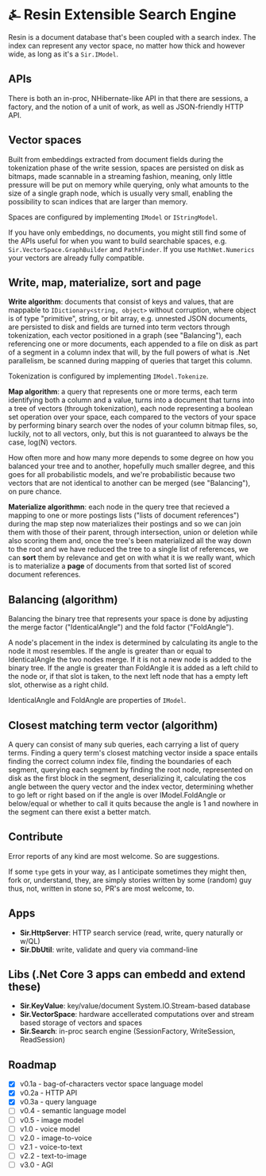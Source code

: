 # &#9084; Resin Extensible Search Engine

Resin is a document database that's been coupled with a search index. The index can represent any vector space, no matter how thick and however wide, as long as it's a `Sir.IModel`.

## APIs

There is both an in-proc, NHibernate-like API in that there are sessions, a factory, and the notion of a unit of work, as well as JSON-friendly HTTP API.

## Vector spaces

Built from embeddings extracted from document fields during the tokenization phase of the write session, spaces are
persisted on disk as bitmaps, made scannable in a streaming fashion, meaning, only little pressure will be put on memory while querying, only what amounts to the size of a single graph node, which is usually very small, enabling the possibility to scan indices that are larger than memory. 

Spaces are configured by implementing `IModel` or `IStringModel`.

If you have only embeddings, no documents, you might still find some of the APIs useful for when you
want to build searchable spaces, e.g. `Sir.VectorSpace.GraphBuilder` and `PathFinder`. If you use `MathNet.Numerics` your vectors are already fully compatible. 

## Write, map, materialize, sort and page

__Write algorithm__: documents that consist of keys and values, that are mappable to `IDictionary<string, object>` without corruption, where object is of type "primitive", string, or bit array, e.g. unnested JSON documents, are persisted to disk and fields are turned into term vectors through tokenization, each vector positioned in a graph (see "Balancing"), each referencing one or more documents, each appended to a file on disk as part of a segment in a column index that will, by the full powers of what is .Net parallelism, be scanned during mapping of queries that target this column.

Tokenization is configured by implementing `IModel.Tokenize`.

__Map algorithm__: a query that represents one or more terms, each term identifying both a column and a value, turns into a document that turns into a tree of vectors (through tokenization), each node representing a boolean set operation over your space, each compared to the vectors of your space by performing binary search over the nodes of your column bitmap files, so, luckily, not to all vectors, only, but this is not guaranteed to always be the case, log(N) vectors. 

How often more and how many more depends to some degree on how you balanced your tree and to another, hopefully much smaller degree, and this goes for all probabilistic models, and we're probabilistic because two vectors that are not identical to another can be merged (see "Balancing"), on pure chance.

__Materialize algorithmn__: each node in the query tree that recieved a mapping to one or more postings lists ("lists of document references") during the map step now materializes their postings and so we can join them with those of their parent, through intersection, union or deletion while also scoring them and, once the tree's been materialized all the way down to the root and we have reduced the tree to a single list of references, we can __sort__ them by relevance and get on with what it is we really want, which is to materialize a __page__ of documents from that sorted list of scored document references.

## Balancing (algorithm)

Balancing the binary tree that represents your space is done by adjusting the merge factor ("IdenticalAngle") and the fold factor ("FoldAngle"). 

A node's placement in the index is determined by calculating its angle to the node it most resembles. If the angle is greater than or equal to IdenticalAngle the two nodes merge. If it is not a new node is added to the binary tree. If the angle is greater than FoldAngle it is added as a left child to the node or, if that slot is taken, to the next left node that has a empty left slot, otherwise as a right child.

IdenticalAngle and FoldAngle are properties of `IModel`.

## Closest matching term vector (algorithm)

A query can consist of many sub queries, each carrying a list of query terms. Finding a query term's closest matching vector inside a space entails finding the correct column index file, finding the boundaries of each segment, querying each segment by finding the root node, represented on disk as the first block in the segment, deserializing it, calculating the cos angle between the query vector and the index vector, determining whether to go left or right based on if the angle is over IModel.FoldAngle or below/equal or whether to call it quits because the angle is 1 and nowhere in the segment can there exist a better match.

## Contribute

Error reports of any kind are most welcome. So are suggestions.

If some `type` gets in your way, as I anticipate sometimes they might then, fork or, understand, they, are simply stories written by some (random) guy thus, not, written in stone so, PR's are most welcome, to. 

## Apps

- __Sir.HttpServer__: HTTP search service (read, write, query naturally or w/QL)
- __Sir.DbUtil__: write, validate and query via command-line

## Libs (.Net Core 3 apps can embedd and extend these)

- __Sir.KeyValue__: key/value/document System.IO.Stream-based database
- __Sir.VectorSpace__: hardware accellerated computations over and stream based storage of vectors and spaces
- __Sir.Search__: in-proc search engine (SessionFactory, WriteSession, ReadSession)

## Roadmap

- [x] v0.1a - bag-of-characters vector space language model
- [x] v0.2a - HTTP API
- [x] v0.3a - query language
- [ ] v0.4 - semantic language model
- [ ] v0.5 - image model
- [ ] v1.0 - voice model
- [ ] v2.0 - image-to-voice
- [ ] v2.1 - voice-to-text
- [ ] v2.2 - text-to-image
- [ ] v3.0 - AGI
